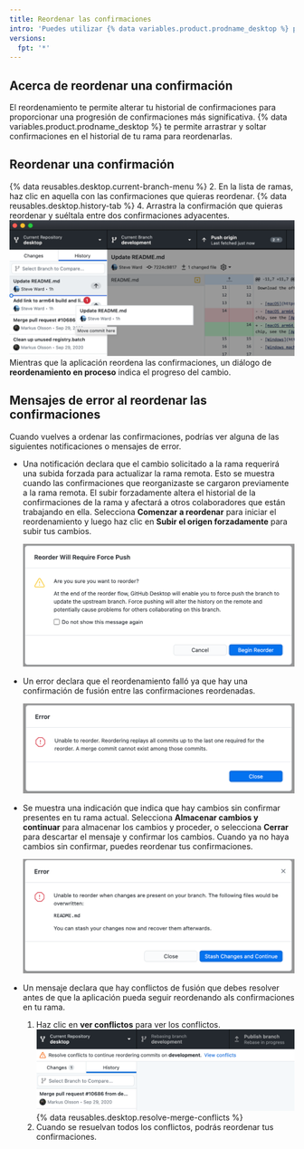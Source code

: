 ```yaml
---
title: Reordenar las confirmaciones
intro: 'Puedes utilizar {% data variables.product.prodname_desktop %} para volver a ordenar las confirmaciones del historial de tu rama.'
versions:
  fpt: '*'
---
```


## Acerca de reordenar una confirmación

El reordenamiento te permite alterar tu historial de confirmaciones para proporcionar una progresión de confirmaciones más significativa. {% data variables.product.prodname_desktop %} te permite arrastrar y soltar confirmaciones en el historial de tu rama para reordenarlas.

## Reordenar una confirmación

{% data reusables.desktop.current-branch-menu %}
2. En la lista de ramas, haz clic en aquella con las confirmaciones que quieras reordenar.
{% data reusables.desktop.history-tab %}
4. Arrastra la confirmación que quieras reordenar y suéltala entre dos confirmaciones adyacentes. ![reorder drag and drop](/assets/images/help/desktop/reorder-drag-and-drop.png)Mientras que la aplicación reordena las confirmaciones, un diálogo de **reordenamiento en proceso** indica el progreso del cambio.

## Mensajes de error al reordenar las confirmaciones

Cuando vuelves a ordenar las confirmaciones, podrías ver alguna de las siguientes notificaciones o mensajes de error.

* Una notificación declara que el cambio solicitado a la rama requerirá una subida forzada para actualizar la rama remota. Esto se muestra cuando las confirmaciones que reorganizaste se cargaron previamente a la rama remota. El subir forzadamente altera el historial de la confirmaciones de la rama y afectará a otros colaboradores que están trabajando en ella.  Selecciona **Comenzar a reordenar** para iniciar el reordenamiento y luego haz clic en **Subir el origen forzadamente** para subir tus cambios.

  ![diálogo de subida forzada para reordenamiento](/assets/images/help/desktop/reorder-force-push-dialog.png)

* Un error declara que el reordenamiento falló ya que hay una confirmación de fusión entre las confirmaciones reordenadas.

  ![diálogo de confirmación de fusión para reordenamiento](/assets/images/help/desktop/reorder-merge-commit-dialog.png)

* Se muestra una indicación que indica que hay cambios sin confirmar presentes en tu rama actual. Selecciona **Almacenar cambios y continuar** para almacenar los cambios y proceder, o selecciona **Cerrar** para descartar el mensaje y confirmar los cambios. Cuando ya no haya cambios sin confirmar, puedes reordenar tus confirmaciones.

  ![diálogo de almacenamiento para reordenamiento](/assets/images/help/desktop/reorder-stash-dialog.png)

* Un mensaje declara que hay conflictos de fusión que debes resolver antes de que la aplicación pueda seguir reordenando als confirmaciones en tu rama.
    1. Haz clic en **ver conflictos** para ver los conflictos. ![mensaje de resolución de conflictos para reordenamiento](/assets/images/help/desktop/reorder-resolve-conflicts.png)
    {% data reusables.desktop.resolve-merge-conflicts %}
   3. Cuando se resuelvan todos los conflictos, podrás reordenar tus confirmaciones.
  
